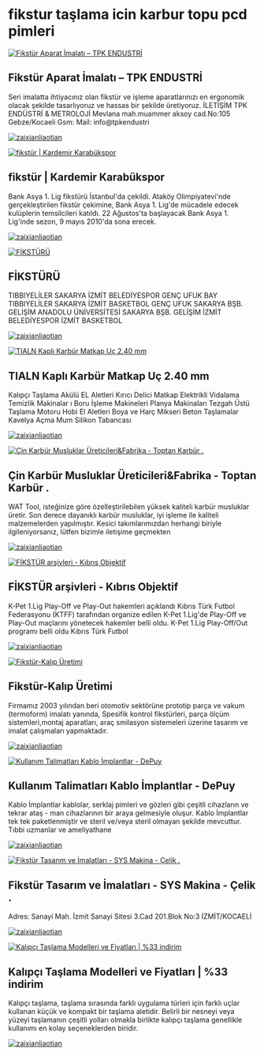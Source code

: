 # fikstur taşlama icin karbur topu pcd pimleri
<a href="https://mnn.zoosnet.net/LR/Chatpre.aspx?id=MNN94995150&p=https://topgrinding.com/" target="_blank">![Fikstür Aparat İmalatı – TPK ENDUSTRİ](https://github.com/technlg/images/blob/main/63.jpg)</a>
## Fikstür Aparat İmalatı – TPK ENDUSTRİ
Seri imalatta ihtiyacınız olan fikstür ve işleme aparatlarınızı en ergonomik olacak şekilde tasarlıyoruz ve hassas bir şekilde üretiyoruz. İLETİŞİM TPK ENDÜSTRİ & METROLOJİ Mevlana mah.muammer aksoy cad.No:105 Gebze/Kocaeli Gsm: Mail: info@tpkendustri 
<a href="https://mnn.zoosnet.net/LR/Chatpre.aspx?id=MNN94995150&p=https://topgrinding.com/" target="_blank"><img src="https://github.com/technlg/images/raw/main/chat11.jpg" alt="zaixianliaotian"/></a><a href="//whatsapp.shibangsoft.com/WhatsApp.php" ><img src="https://github.com/technlg/images/raw/main/chat11.png" alt=""></a>
<a href="https://mnn.zoosnet.net/LR/Chatpre.aspx?id=MNN94995150&p=https://topgrinding.com/" target="_blank">![fikstür | Kardemir Karabükspor](https://github.com/technlg/images/blob/main/44.jpg)</a>
## fikstür | Kardemir Karabükspor
Bank Asya 1. Lig fikstürü İstanbul'da çekildi. Ataköy Olimpiyatevi'nde gerçekleştirilen fikstür çekimine, Bank Asya 1. Lig'de mücadele edecek kulüplerin temsilcileri katıldı. 22 Ağustos'ta başlayacak Bank Asya 1. Lig'inde sezon, 9 mayıs 2010'da sona erecek.
<a href="https://mnn.zoosnet.net/LR/Chatpre.aspx?id=MNN94995150&p=https://topgrinding.com/" target="_blank"><img src="https://github.com/technlg/images/raw/main/chat11.jpg" alt="zaixianliaotian"/></a><a href="//whatsapp.shibangsoft.com/WhatsApp.php" ><img src="https://github.com/technlg/images/raw/main/chat11.png" alt=""></a>
<a href="https://mnn.zoosnet.net/LR/Chatpre.aspx?id=MNN94995150&p=https://topgrinding.com/" target="_blank">![FİKSTÜRÜ](https://github.com/technlg/images/blob/main/38.jpg)</a>
## FİKSTÜRÜ
TIBBIYELİLER SAKARYA İZMİT BELEDİYESPOR GENÇ UFUK BAY TIBBIYELİLER SAKARYA İZMİT BASKETBOL GENÇ UFUK SAKARYA BŞB. GELİŞİM ANADOLU ÜNİVERSİTESİ SAKARYA BŞB. GELİŞİM İZMİT BELEDİYESPOR İZMİT BASKETBOL
<a href="https://mnn.zoosnet.net/LR/Chatpre.aspx?id=MNN94995150&p=https://topgrinding.com/" target="_blank"><img src="https://github.com/technlg/images/raw/main/chat11.jpg" alt="zaixianliaotian"/></a><a href="//whatsapp.shibangsoft.com/WhatsApp.php" ><img src="https://github.com/technlg/images/raw/main/chat11.png" alt=""></a>
<a href="https://mnn.zoosnet.net/LR/Chatpre.aspx?id=MNN94995150&p=https://topgrinding.com/" target="_blank">![TIALN Kaplı Karbür Matkap Uç 2.40 mm](https://github.com/technlg/images/blob/main/18.jpg)</a>
## TIALN Kaplı Karbür Matkap Uç 2.40 mm
Kalıpçı Taşlama Akülü EL Aletleri Kırıcı Delici Matkap Elektrikli Vidalama Temizlik Makinalar ı Boru İşleme Makineleri Planya Makinaları Tezgah Üstü Taşlama Motoru Hobi El Aletleri Boya ve Harç Mikseri Beton Taşlamalar Kavelya Açma Mum Silikon Tabancası 
<a href="https://mnn.zoosnet.net/LR/Chatpre.aspx?id=MNN94995150&p=https://topgrinding.com/" target="_blank"><img src="https://github.com/technlg/images/raw/main/chat11.jpg" alt="zaixianliaotian"/></a><a href="//whatsapp.shibangsoft.com/WhatsApp.php" ><img src="https://github.com/technlg/images/raw/main/chat11.png" alt=""></a>
<a href="https://mnn.zoosnet.net/LR/Chatpre.aspx?id=MNN94995150&p=https://topgrinding.com/" target="_blank">![Çin Karbür Musluklar Üreticileri&Fabrika - Toptan Karbür .](https://github.com/technlg/images/blob/main/3.jpg)</a>
## Çin Karbür Musluklar Üreticileri&Fabrika - Toptan Karbür .
WAT Tool, isteğinize göre özelleştirilebilen yüksek kaliteli karbür musluklar üretir. Son derece dayanıklı karbür musluklar, iyi işleme ile kaliteli malzemelerden yapılmıştır. Kesici takımlarımızdan herhangi biriyle ilgileniyorsanız, lütfen bizimle iletişime geçmekten
<a href="https://mnn.zoosnet.net/LR/Chatpre.aspx?id=MNN94995150&p=https://topgrinding.com/" target="_blank"><img src="https://github.com/technlg/images/raw/main/chat11.jpg" alt="zaixianliaotian"/></a><a href="//whatsapp.shibangsoft.com/WhatsApp.php" ><img src="https://github.com/technlg/images/raw/main/chat11.png" alt=""></a>
<a href="https://mnn.zoosnet.net/LR/Chatpre.aspx?id=MNN94995150&p=https://topgrinding.com/" target="_blank">![FİKSTÜR arşivleri - Kıbrıs Objektif](https://github.com/technlg/images/blob/main/60.jpg)</a>
## FİKSTÜR arşivleri - Kıbrıs Objektif
K-Pet 1.Lig Play-Off ve Play-Out hakemleri açıklandı Kıbrıs Türk Futbol Federasyonu (KTFF) tarafından organize edilen K-Pet 1.Lig'de Play-Off ve Play-Out maçlarını yönetecek hakemler belli oldu. K-Pet 1.Lig Play-Off/Out programı belli oldu Kıbrıs Türk Futbol
<a href="https://mnn.zoosnet.net/LR/Chatpre.aspx?id=MNN94995150&p=https://topgrinding.com/" target="_blank"><img src="https://github.com/technlg/images/raw/main/chat11.jpg" alt="zaixianliaotian"/></a><a href="//whatsapp.shibangsoft.com/WhatsApp.php" ><img src="https://github.com/technlg/images/raw/main/chat11.png" alt=""></a>
<a href="https://mnn.zoosnet.net/LR/Chatpre.aspx?id=MNN94995150&p=https://topgrinding.com/" target="_blank">![Fikstür-Kalıp Üretimi](https://github.com/technlg/images/blob/main/16.jpg)</a>
## Fikstür-Kalıp Üretimi
Firmamız 2003 yılından beri otomotiv sektörüne prototip parça ve vakum (termoform) imalatı yanında, Spesifik kontrol fikstürleri, parça ölçüm sistemleri,montaj aparatları, araç smilasyon sistemeleri üzerine tasarım ve imalat çalışmaları yapmaktadır.
<a href="https://mnn.zoosnet.net/LR/Chatpre.aspx?id=MNN94995150&p=https://topgrinding.com/" target="_blank"><img src="https://github.com/technlg/images/raw/main/chat11.jpg" alt="zaixianliaotian"/></a><a href="//whatsapp.shibangsoft.com/WhatsApp.php" ><img src="https://github.com/technlg/images/raw/main/chat11.png" alt=""></a>
<a href="https://mnn.zoosnet.net/LR/Chatpre.aspx?id=MNN94995150&p=https://topgrinding.com/" target="_blank">![Kullanım Talimatları Kablo İmplantlar - DePuy](https://github.com/technlg/images/blob/main/31.jpg)</a>
## Kullanım Talimatları Kablo İmplantlar - DePuy
Kablo İmplantlar kablolar, serklaj pimleri ve gözleri gibi çeşitli cihazların ve tekrar ataş - man cihazlarının bir araya gelmesiyle oluşur. Kablo İmplantlar tek tek paketlenmiştir ve steril ve/veya steril olmayan şekilde mevcuttur. Tıbbi uzmanlar ve ameliyathane
<a href="https://mnn.zoosnet.net/LR/Chatpre.aspx?id=MNN94995150&p=https://topgrinding.com/" target="_blank"><img src="https://github.com/technlg/images/raw/main/chat11.jpg" alt="zaixianliaotian"/></a><a href="//whatsapp.shibangsoft.com/WhatsApp.php" ><img src="https://github.com/technlg/images/raw/main/chat11.png" alt=""></a>
<a href="https://mnn.zoosnet.net/LR/Chatpre.aspx?id=MNN94995150&p=https://topgrinding.com/" target="_blank">![Fikstür Tasarım ve İmalatları - SYS Makina - Çelik .](https://github.com/technlg/images/blob/main/48.jpg)</a>
## Fikstür Tasarım ve İmalatları - SYS Makina - Çelik .
Adres: Sanayi Mah. İzmit Sanayi Sitesi 3.Cad 201.Blok No:3 İZMİT/KOCAELİ
<a href="https://mnn.zoosnet.net/LR/Chatpre.aspx?id=MNN94995150&p=https://topgrinding.com/" target="_blank"><img src="https://github.com/technlg/images/raw/main/chat11.jpg" alt="zaixianliaotian"/></a><a href="//whatsapp.shibangsoft.com/WhatsApp.php" ><img src="https://github.com/technlg/images/raw/main/chat11.png" alt=""></a>
<a href="https://mnn.zoosnet.net/LR/Chatpre.aspx?id=MNN94995150&p=https://topgrinding.com/" target="_blank">![Kalıpçı Taşlama Modelleri ve Fiyatları | %33 indirim](https://github.com/technlg/images/blob/main/29.jpg)</a>
## Kalıpçı Taşlama Modelleri ve Fiyatları | %33 indirim
Kalıpçı taşlama, taşlama sırasında farklı uygulama türleri için farklı uçlar kullanan küçük ve kompakt bir taşlama aletidir. Belirli bir nesneyi veya yüzeyi taşlamanın çeşitli yolları olmakla birlikte kalıpçı taşlama genellikle kullanımı en kolay seçeneklerden biridir.
<a href="https://mnn.zoosnet.net/LR/Chatpre.aspx?id=MNN94995150&p=https://topgrinding.com/" target="_blank"><img src="https://github.com/technlg/images/raw/main/chat11.jpg" alt="zaixianliaotian"/></a><a href="//whatsapp.shibangsoft.com/WhatsApp.php" ><img src="https://github.com/technlg/images/raw/main/chat11.png" alt=""></a>

